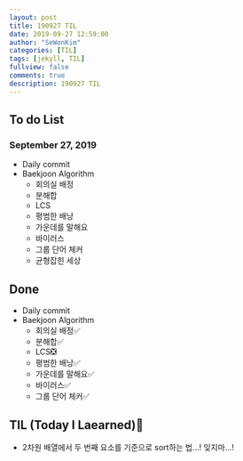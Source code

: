 ```yaml
---
layout: post
title: 190927 TIL
date: 2019-09-27 12:59:00
author: "SeWonKim"
categories: [TIL]
tags: [jekyll, TIL]
fullview: false
comments: true
description: 190927 TIL
---
```


## To do List

### September 27, 2019

- Daily commit
- Baekjoon Algorithm
  - 회의실 배정
  - 분해합
  - LCS
  - 평범한 배낭
  - 가운데를 말해요
  - 바이러스
  - 그룹 단어 체커
  - 균형잡힌 세상

## Done

- Daily commit
- Baekjoon Algorithm
  - 회의실 배정✅
  - 분해합✅
  - LCS❎
  - 평범한 배낭✅
  - 가운데를 말해요✅
  - 바이러스✅
  - 그룹 단어 체커✅

## TIL (Today I Laearned)🤔

- 2차원 배열에서 두 번째 요소를 기준으로 sort하는 법...! 잊지마...!
